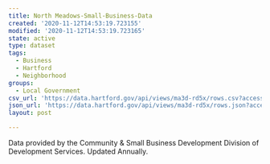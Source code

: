 ```yaml
---
title: North Meadows-Small-Business-Data
created: '2020-11-12T14:53:19.723155'
modified: '2020-11-12T14:53:19.723165'
state: active
type: dataset
tags:
  - Business
  - Hartford
  - Neighborhood
groups:
  - Local Government
csv_url: 'https://data.hartford.gov/api/views/ma3d-rd5x/rows.csv?accessType=DOWNLOAD'
json_url: 'https://data.hartford.gov/api/views/ma3d-rd5x/rows.json?accessType=DOWNLOAD'
layout: post

---
```

Data provided by the Community & Small Business Development Division of Development Services. Updated Annually.
